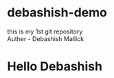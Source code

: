 # debashish-demo
this is my 1st git repository
<br>
Auther - Debashish Mallick
<h1>Hello Debashish</h1>
